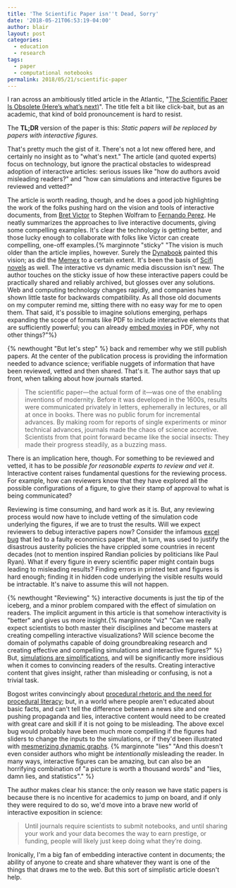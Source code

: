 ```yaml
---
title: 'The Scientific Paper isn''t Dead, Sorry'
date: '2018-05-21T06:53:19-04:00'
author: blair
layout: post
categories:
  - education
  - research
tags:
  - paper
  - computational notebooks
permalink: 2018/05/21/scientific-paper
---
```

I ran across an ambitiously titled article in the Atlantic, "[The Scientific Paper Is Obsolete (Here’s what’s next)](https://www.theatlantic.com/science/archive/2018/04/the-scientific-paper-is-obsolete/556676/)". The title felt a bit like click-bait, but as an academic, that kind of bold pronouncement is hard to resist.

The **TL;DR** version of the paper is this: *Static papers will be replaced by papers with interactive figures.*

That's pretty much the gist of it. There's not a lot new offered here, and certainly no insight as to "what's next."  The article (and quoted experts) focus on technology, but ignore the practical obstacles to widespread adoption of interactive articles: serious issues like "how do authors avoid misleading readers?" and "how can simulations and interactive figures be reviewed and vetted?"

The article is worth reading, though, and he does a good job highlighting the work of the folks pushing hard on the vision and tools of interactive documents, from [Bret Victor](http://worrydream.com/) to Stephen Wolfram to [Fernando Perez](https://bids.berkeley.edu/people/fernando-perez). He neatly summarizes the approaches to live interactive documents, giving some compelling examples.  It's clear the technology is getting better, and those lucky enough to collaborate with folks like Victor can create compelling, one-off examples.{% marginnote "sticky" "The vision is much older than the article implies, however. Surely the [Dynabook](https://en.wikipedia.org/wiki/Dynabook) painted this vision;  as did the [Memex](https://en.wikipedia.org/wiki/Memex) to a certain extent.  It's been the basis of [Scifi novels](https://en.wikipedia.org/wiki/The_Diamond_Age) as well. The interactive vs dynamic media discussion isn't new. The author touches on the sticky issue of how these interactive papers could be practically shared and reliably archived, but glosses over any solutions.  Web and computing technology changes rapidly, and companies have shown little taste for backwards compatibility.  As all those old documents on my computer remind me, sitting there with no easy way for me to open them. That said, it's possible to imagine solutions emerging, perhaps expanding the scope of formats like PDF to include interactive elements that are sufficiently powerful; you can already [embed movies](https://www.creativebloq.com/how-to/how-to-add-video-to-interactive-pdfs) in PDF, why not other things?"%}  

{% newthought "But let's step" %} back and remember why we still publish papers. At the center of the publication process is providing the information needed to advance science; verifiable nuggets of information that have been reviewed, vetted and then shared. That's it. The author says that up front, when talking about how journals started.

> The scientific paper—the actual form of it—was one of the enabling inventions of modernity. Before it was developed in the 1600s, results were communicated privately in letters, ephemerally in lectures, or all at once in books. There was no public forum for incremental advances. By making room for reports of single experiments or minor technical advances, journals made the chaos of science accretive. Scientists from that point forward became like the social insects: They made their progress steadily, as a buzzing mass.

There is an implication here, though.  For something to be reviewed and vetted, it has to be _possible for reasonable experts to review and vet it_.  Interactive content raises fundamental questions for the reviewing process. For example, how can reviewers know that they have explored all the possible configurations of a figure, to give their stamp of approval to what is being communicated?  

Reviewing is time consuming, and hard work as it is. But, any reviewing process would now have to include vetting of the simulation code underlying the figures, if we are to trust the results. Will we expect reviewers to debug interactive papers now?  Consider the infamous [excel bug](https://www.theverge.com/2013/4/17/4234136/excel-calculation-error-infamous-economic-study) that led to a faulty economics paper that, in turn, was used to justify the disastrous austerity policies the have crippled some countries in recent decades (not to mention inspired Randian policies by politicians like Paul Ryan).  What if every figure in every scientific paper might contain bugs leading to misleading results?  Finding errors in printed text and figures is hard enough;  finding it in hidden code underlying the visible results would be intractable. It's naive to assume this will not happen. 

{% newthought "Reviewing" %} interactive documents is just the tip of the iceberg, and a minor problem compared with the effect of simulation on readers. The implicit argument in this article is that somehow interactivity is "better" and gives us more insight.{% marginnote "viz" "Can we really expect scientists to both master their disciplines and become masters at creating compelling interactive visualizations? Will science become the domain of polymaths capable of doing groundbreaking research and creating effective and compelling simulations and interactive figures?" %}  But, [simulations are simplifications](http://www.fogbanking.com/the-simulation-gap/), and will be significantly more insidious when it comes to convincing readers of the results. Creating interactive content that gives insight, rather than misleading or confusing, is not a trivial task.

Bogost writes convincingly about [procedural rhetoric and the need for procedural literacy](http://bogost.com/books/unit_operations/); but, in a world where people aren't educated about basic facts, and can't tell the difference between a news site and one pushing propaganda and lies, interactive content would need to be created with great care and skill if it is not going to be misleading. The above excel bug would probably have been much more compelling if the figures had sliders to change the inputs to the simulations, or if they'd been illustrated with [mesmerizing dynamic graphs](https://medium.com/@EvanSinar/use-animation-to-supercharge-data-visualization-cd905a882ad4). 
{% marginnote "lies" "And this doesn't even consider authors who might be *intentionally* misleading the reader.  In many ways, interactive figures can be amazing, but can also be an horrifying combination of \"a picture is worth a thousand words\" and \"lies, damn lies, and statistics\"." %}

The author makes clear his stance:  the only reason we have static papers is because there is no incentive for academics to jump on board, and if only they were required to do so, we'd move into a brave new world of interactive exposition in science:

> Until journals require scientists to submit notebooks, and until sharing your work and your data becomes the way to earn prestige, or funding, people will likely just keep doing what they’re doing.

Ironically, I'm a big fan of embedding interactive content in documents; the ability of anyone to create and share whatever they want is one of the things that draws me to the web.  But this sort of simplistic article doesn't help.
